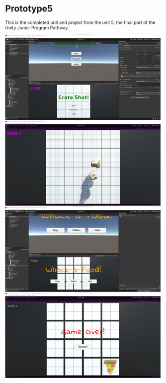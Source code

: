 # Prototype5

This is the completed unit and project from the unit 5, the final part of the Unity Junior Program Pathway.


<img alt="alt_text" width="500px" src="Screenshots/Screenshot 2022-06-21 172937.png" />
<img alt="alt_text" width="500px" src="Screenshots/Screenshot 2022-06-21 173042.png" />
<img alt="alt_text" width="500px" src="Screenshots/Screenshot 2022-06-21 173101.png" />
<img alt="alt_text" width="500px" src="Screenshots/Screenshot 2022-06-21 173122.png" />
